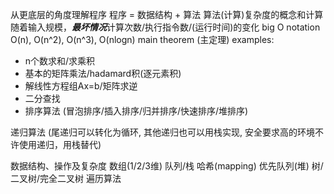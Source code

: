 从更底层的角度理解程序
程序 = 数据结构 + 算法
算法(计算)复杂度的概念和计算
随着输入规模，***最坏情况***计算次数/执行指令数/(运行时间)的变化
big O notation
O(n), O(n^2), O(n^3), O(nlogn)
main theorem (主定理)
examples:
* n个数求和/求乘积
* 基本的矩阵乘法/hadamard积(逐元素积)
* 解线性方程组Ax=b/矩阵求逆
* 二分查找
* 排序算法 (冒泡排序/插入排序/归并排序/快速排序/堆排序)

递归算法 (尾递归可以转化为循环, 其他递归也可以用栈实现, 安全要求高的环境不许使用递归，用栈替代)

数据结构、操作及复杂度
数组(1/2/3维)
队列/栈
哈希(mapping)
优先队列(堆)
树/二叉树/完全二叉树 遍历算法



